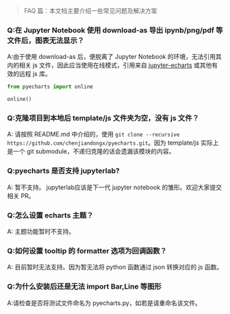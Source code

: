 > FAQ 篇：本文档主要介绍一些常见问题及解决方案

### Q:在 Jupyter Notebook 使用 download-as 导出 ipynb/png/pdf 等文件后，图表无法显示？

A:由于使用 download-as 后，便脱离了 Jupyter Notebook 的环境，无法引用其内的相关 js 文件，因此应当使用在线模式，引用来自 [jupyter-echarts](https://github.com/pyecharts/jupyter-echarts) 或其他有效的远程 js 库。

```python
from pyecharts import online

online()
```

### Q:克隆项目到本地后 template/js 文件夹为空，没有 js 文件？

A: 请按照 README.md 中介绍的，使用 `git clone --recursive https://github.com/chenjiandongx/pyecharts.git`。因为 template/js 实际上是一个 git submodule，不递归克隆的话会遗漏该模块的内容。

### Q:pyecharts 是否支持  jupyterlab?

A: 暂不支持。 jupyterlab应该是下一代 jupyter notebook 的雏形。欢迎大家提交相关 PR。

### Q:怎么设置 echarts 主题？

A: 主题功能暂时不支持。

### Q:如何设置 tooltip 的 formatter 选项为回调函数？

A: 目前暂时无法支持。因为暂无法将 python 函数通过 json 转换对应的 js 函数。

### Q:为什么安装后还是无法 import Bar,Line 等图形

A:请检查是否将测试文件命名为 pyecharts.py，如若是请重命名该文件。